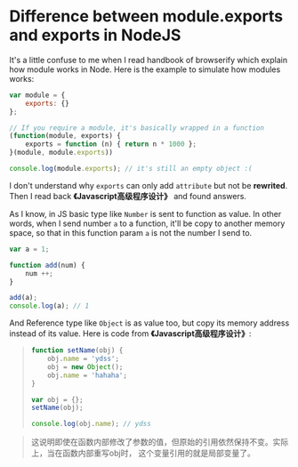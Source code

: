 # Difference between module.exports and exports in NodeJS  

It's a little confuse to me when I read handbook of browserify 
which explain how module works in Node. Here is the example 
to simulate how modules works:

```js
var module = {
    exports: {}
};

// If you require a module, it's basically wrapped in a function
(function(module, exports) {
    exports = function (n) { return n * 1000 };
}(module, module.exports))

console.log(module.exports); // it's still an empty object :(
```

I don't understand why `exports` can only add `attribute` but not be **rewrited**. 
Then I read back **《Javascript高级程序设计》** and found answers.

As I know, in JS basic type like `Number` is sent to function as value. In 
other words, when I send number `a` to a function, it'll be copy to another 
memory space, so that in this function param `a` is not the number I send to.

```js
var a = 1;

function add(num) {
    num ++;
}

add(a);
console.log(a); // 1
```

And Reference type like `Object` is as value too, but copy its memory address instead of 
its value. Here is code from **《Javascript高级程序设计》**:

> ```js
> function setName(obj) {
>     obj.name = 'ydss';
>     obj = new Object();
>     obj.name = 'hahaha';
> }
> 
> var obj = {};
> setName(obj);
> 
> console.log(obj.name); // ydss
> ```

> 这说明即使在函数内部修改了参数的值，但原始的引用依然保持不变。实际上，当在函数内部重写obj时，
这个变量引用的就是局部变量了。
